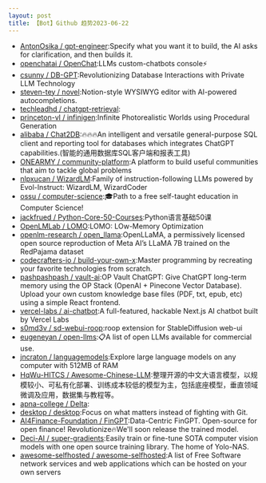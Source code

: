 ```yaml
---
layout: post
title: 【Bot】Github 趋势2023-06-22
---
```


* [AntonOsika / gpt-engineer](https://github.com/AntonOsika/gpt-engineer):Specify what you want it to build, the AI asks for clarification, and then builds it.
* [openchatai / OpenChat](https://github.com/openchatai/OpenChat):LLMs custom-chatbots console⚡
* [csunny / DB-GPT](https://github.com/csunny/DB-GPT):Revolutionizing Database Interactions with Private LLM Technology
* [steven-tey / novel](https://github.com/steven-tey/novel):Notion-style WYSIWYG editor with AI-powered autocompletions.
* [techleadhd / chatgpt-retrieval](https://github.com/techleadhd/chatgpt-retrieval):
* [princeton-vl / infinigen](https://github.com/princeton-vl/infinigen):Infinite Photorealistic Worlds using Procedural Generation
* [alibaba / Chat2DB](https://github.com/alibaba/Chat2DB):🔥🔥🔥An intelligent and versatile general-purpose SQL client and reporting tool for databases which integrates ChatGPT capabilities.(智能的通用数据库SQL客户端和报表工具)
* [ONEARMY / community-platform](https://github.com/ONEARMY/community-platform):A platform to build useful communities that aim to tackle global problems
* [nlpxucan / WizardLM](https://github.com/nlpxucan/WizardLM):Family of instruction-following LLMs powered by Evol-Instruct: WizardLM, WizardCoder
* [ossu / computer-science](https://github.com/ossu/computer-science):🎓Path to a free self-taught education in Computer Science!
* [jackfrued / Python-Core-50-Courses](https://github.com/jackfrued/Python-Core-50-Courses):Python语言基础50课
* [OpenLMLab / LOMO](https://github.com/OpenLMLab/LOMO):LOMO: LOw-Memory Optimization
* [openlm-research / open_llama](https://github.com/openlm-research/open_llama):OpenLLaMA, a permissively licensed open source reproduction of Meta AI’s LLaMA 7B trained on the RedPajama dataset
* [codecrafters-io / build-your-own-x](https://github.com/codecrafters-io/build-your-own-x):Master programming by recreating your favorite technologies from scratch.
* [pashpashpash / vault-ai](https://github.com/pashpashpash/vault-ai):OP Vault ChatGPT: Give ChatGPT long-term memory using the OP Stack (OpenAI + Pinecone Vector Database). Upload your own custom knowledge base files (PDF, txt, epub, etc) using a simple React frontend.
* [vercel-labs / ai-chatbot](https://github.com/vercel-labs/ai-chatbot):A full-featured, hackable Next.js AI chatbot built by Vercel Labs
* [s0md3v / sd-webui-roop](https://github.com/s0md3v/sd-webui-roop):roop extension for StableDiffusion web-ui
* [eugeneyan / open-llms](https://github.com/eugeneyan/open-llms):📋A list of open LLMs available for commercial use.
* [jncraton / languagemodels](https://github.com/jncraton/languagemodels):Explore large language models on any computer with 512MB of RAM
* [HqWu-HITCS / Awesome-Chinese-LLM](https://github.com/HqWu-HITCS/Awesome-Chinese-LLM):整理开源的中文大语言模型，以规模较小、可私有化部署、训练成本较低的模型为主，包括底座模型，垂直领域微调及应用，数据集与教程等。
* [apna-college / Delta](https://github.com/apna-college/Delta):
* [desktop / desktop](https://github.com/desktop/desktop):Focus on what matters instead of fighting with Git.
* [AI4Finance-Foundation / FinGPT](https://github.com/AI4Finance-Foundation/FinGPT):Data-Centric FinGPT. Open-source for open finance! Revolutionize🔥We'll soon release the trained model.
* [Deci-AI / super-gradients](https://github.com/Deci-AI/super-gradients):Easily train or fine-tune SOTA computer vision models with one open source training library. The home of Yolo-NAS.
* [awesome-selfhosted / awesome-selfhosted](https://github.com/awesome-selfhosted/awesome-selfhosted):A list of Free Software network services and web applications which can be hosted on your own servers
